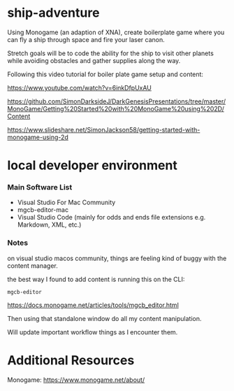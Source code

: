 # ship-adventure

Using Monogame (an adaption of XNA), create boilerplate game where you can fly a ship through space and fire your laser canon.

Stretch goals will be to code the ability for the ship to visit other planets while avoiding obstacles and gather supplies along the way.

Following this video tutorial for boiler plate game setup and content:

https://www.youtube.com/watch?v=6inkDfpUxAU

https://github.com/SimonDarksideJ/DarkGenesisPresentations/tree/master/MonoGame/Getting%20Started%20with%20MonoGame%20using%202D/Content

https://www.slideshare.net/SimonJackson58/getting-started-with-monogame-using-2d

# local developer environment

### Main Software List

- Visual Studio For Mac Community
- mgcb-editor-mac
- Visual Studio Code (mainly for odds and ends file extensions e.g. Markdown, XML, etc.)

### Notes

on visual studio macos community, things are feeling kind of buggy with the content manager.

the best way I found to add content is running this on the CLI:

`mgcb-editor`

https://docs.monogame.net/articles/tools/mgcb_editor.html

Then using that standalone window do all my content manipulation.

Will update important workflow things as I encounter them.

# Additional Resources

Monogame:
https://www.monogame.net/about/



